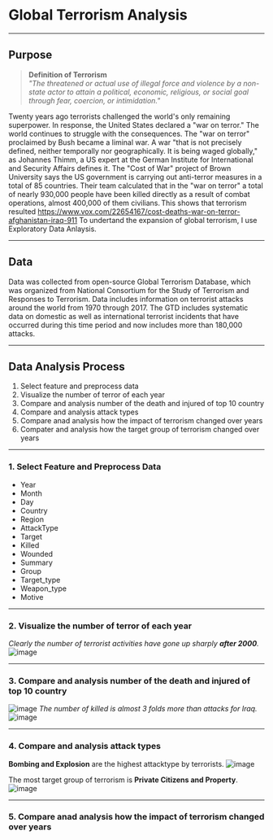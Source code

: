 # Global Terrorism Analysis
---
## Purpose
> **Definition of Terrorism**  
> *"The threatened or actual use of illegal force and violence by a non-state actor to attain a political, economic, religious, or social goal through fear, coercion, or intimidation."*

Twenty years ago terrorists challenged the world's only remaining superpower. In response, the United States declared a "war on terror." The world continues to struggle with the consequences. The "war on terror" proclaimed by Bush became a liminal war. A war "that is not precisely defined, neither temporally nor geographically. It is being waged globally," as Johannes Thimm, a US expert at the German Institute for International and Security Affairs defines it. The "Cost of War" project of Brown University says the US government is carrying out anti-terror measures in a total of 85 countries. Their team calculated that in the "war on terror" a total of nearly 930,000 people have been killed directly as a result of combat operations, almost 400,000 of them civilians. This shows that terrorism resulted 
<https://www.vox.com/22654167/cost-deaths-war-on-terror-afghanistan-iraq-911>
To undertand the expansion of global terrorism, I use Exploratory Data Anlaysis. 

---
## Data
Data was collected from open-source Global Terrorism Database, which was organized from National Consortium for the Study of Terrorism and Responses to Terrorism. Data includes information on terrorist attacks around the world from 1970 through 2017. The GTD includes systematic data on domestic as well as international terrorist incidents that have occurred during this time period and now includes more than 180,000 attacks. 

---
## Data Analysis Process
1. Select feature and preprocess data
2. Visualize the number of terror of each year
3. Compare and analysis number of the death and injured of top 10 country
4. Compare and analysis attack types 
5. Compare anad analysis how the impact of terrorism changed over years
6. Compater and analysis how the target group of terrorism changed over years


---
### 1. Select Feature and Preprocess Data
- Year
- Month
- Day
- Country
- Region
- AttackType
- Target
- Killed
- Wounded
- Summary
- Group
- Target_type
- Weapon_type
- Motive

---
### 2. Visualize the number of terror of each year
*Clearly the number of terrorist activities have gone up sharply **after 2000**.*
![image](https://user-images.githubusercontent.com/89971178/142785527-d06a76e7-1c95-443c-b8de-9f993314c3d2.png)

---
### 3. Compare and analysis number of the death and injured of top 10 country

![image](https://user-images.githubusercontent.com/89971178/142785761-3715077c-0c62-4514-81d0-eecd7e637f2a.png)
*The number of killed is almost 3 folds more than attacks for Iraq.*
![image](https://user-images.githubusercontent.com/89971178/142785729-776dd4a3-afff-4fe3-827c-52b41906096f.png)

---
### 4. Compare and analysis attack types 
**Bombing and Explosion** are the highest attacktype by terrorists.
![image](https://user-images.githubusercontent.com/89971178/142785539-8961401f-bc8a-43c0-9c54-c910e4c33206.png)

The most target group of terrorism is **Private Citizens and Property**. 
![image](https://user-images.githubusercontent.com/89971178/142785599-992ebb69-079e-4f62-a438-40ccc2e534e9.png)

---
### 5. Compare anad analysis how the impact of terrorism changed over years




